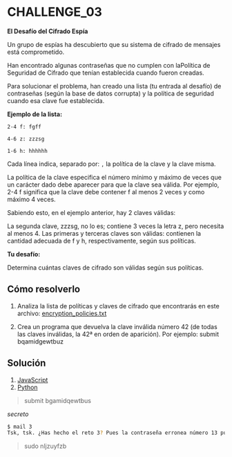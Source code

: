 # CHALLENGE_03 

**El Desafío del Cifrado Espía**

Un grupo de espías ha descubierto que su sistema de cifrado de mensajes está comprometido.

Han encontrado algunas contraseñas que no cumplen con laPolítica de Seguridad de Cifrado que tenían establecida cuando fueron creadas.

Para solucionar el problema, han creado una lista (tu entrada al desafío) de contraseñas (según la base de datos corrupta) y la política de seguridad cuando esa clave fue establecida.

**Ejemplo de la lista:**

`2-4 f: fgff`

`4-6 z: zzzsg`

`1-6 h: hhhhhh`

Cada línea indica, separado por: `,` la política de la clave y la clave misma.

La política de la clave especifica el número mínimo y máximo de veces que un carácter dado debe aparecer para que la clave sea válida. Por ejemplo, 2-4 f significa que la clave debe contener f al menos 2 veces y como máximo 4 veces.

Sabiendo esto, en el ejemplo anterior, hay 2 claves válidas:

La segunda clave, zzzsg, no lo es; contiene 3 veces la letra z, pero necesita al menos 4. Las primeras y terceras claves son válidas: contienen la cantidad adecuada de f y h, respectivamente, según sus políticas.

**Tu desafío:**

Determina cuántas claves de cifrado son válidas según sus políticas.

## **Cómo resolverlo**

1. Analiza la lista de políticas y claves de cifrado que encontrarás en este archivo: [encryption_policies.txt](./encryption_policies.txt)

2. Crea un programa que devuelva la clave inválida número 42 (de todas las claves inválidas, la 42ª en orden de aparición). Por ejemplo:
submit bqamidgewtbuz

## Solución

1. [JavaScript](./index.js)
2. [Python](./main.py)

> submit bgamidqewtbus

*secreto*

```bash
$ mail 3
Tsk, tsk. ¿Has hecho el reto 3? Pues la contraseña erronea número 13 puedes usarla para ganar acceso a la carpeta privada. Usa el comando sudo <contraseña> para iniciar sesión como administrador.

```

> sudo nljzuyfzb
